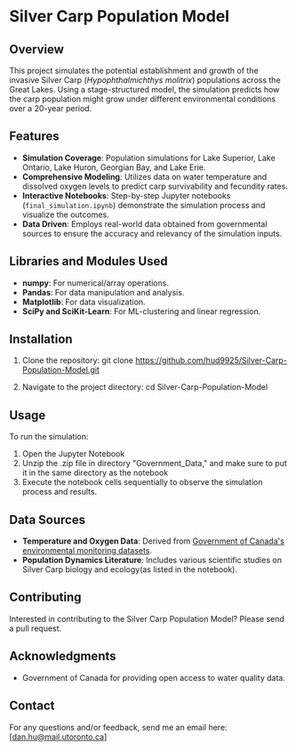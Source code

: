 # Silver Carp Population Model

## Overview
This project simulates the potential establishment and growth of the invasive Silver Carp (*Hypophthalmichthys molitrix*) populations across the Great Lakes. Using a stage-structured model, the simulation predicts how the carp population might grow under different environmental conditions over a 20-year period.

## Features

- **Simulation Coverage**: Population simulations for Lake Superior, Lake Ontario, Lake Huron, Georgian Bay, and Lake Erie.
- **Comprehensive Modeling**: Utilizes data on water temperature and dissolved oxygen levels to predict carp survivability and fecundity rates.
- **Interactive Notebooks**: Step-by-step Jupyter notebooks (`final_simulation.ipynb`) demonstrate the simulation process and visualize the outcomes.
- **Data Driven**: Employs real-world data obtained from governmental sources to ensure the accuracy and relevancy of the simulation inputs.

## Libraries and Modules Used
- **numpy**: For numerical/array operations.
- **Pandas**: For data manipulation and analysis.
- **Matplotlib**: For data visualization.
- **SciPy and SciKit-Learn**: For ML-clustering and linear regression.

## Installation

1. Clone the repository:
git clone https://github.com/hud9925/Silver-Carp-Population-Model.git

2. Navigate to the project directory:
cd Silver-Carp-Population-Model

## Usage

To run the simulation:

1. Open the Jupyter Notebook
2. Unzip the .zip file in directory "Government_Data," and make sure to put it in the same directory as the notebook
3. Execute the notebook cells sequentially to observe the simulation process and results.

## Data Sources

- **Temperature and Oxygen Data**: Derived from [Government of Canada's environmental monitoring datasets](https://data-donnees.az.ec.gc.ca/data/substances/monitor/great-lakes-water-quality-monitoring-and-aquatic-ecosystem-health-data/great-lakes-water-quality-monitoring-and-surveillance-data/).
- **Population Dynamics Literature**: Includes various scientific studies on Silver Carp biology and ecology(as listed in the notebook).

## Contributing

Interested in contributing to the Silver Carp Population Model? Please send a pull request.

## Acknowledgments

- Government of Canada for providing open access to water quality data.

## Contact

For any questions and/or feedback, send me an email here: [dan.hu@mail.utoronto.ca] 


